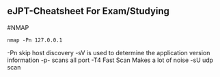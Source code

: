 ## eJPT-Cheatsheet For Exam/Studying


#NMAP
```
nmap -Pn 127.0.0.1
```
-Pn skip host discovery
-sV is used to determine the application version information
-p- scans all port 
-T4 Fast Scan Makes a lot of noise 
-sU udp scan 
